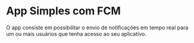 # App Simples com FCM

  O app consiste em possibilitar o envio de notificações em tempo real para um ou mais usuários que tenha acesso ao seu aplicativo.

